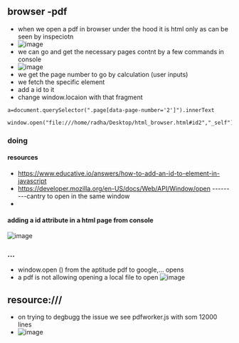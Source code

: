 ## browser -pdf 
- when we open a pdf in browser under the hood it is html only as can be seen by inspeciotn
- ![image](https://github.com/m0wn1ka/python/assets/127676379/3cd38f65-9bab-4997-9494-ecdeb7bc704e)
- we can go and get the necessary pages contnt by a few commands in console
- ![image](https://github.com/m0wn1ka/python/assets/127676379/4b072f0c-1826-437a-bad2-58127ecafc5b)
- we get the page number to go by calculation (user inputs)
- we fetch the specific element
- add a id to it
- change window.locaion with that fragment
```
a=document.querySelector(".page[data-page-number='2']").innerText

window.open("file:///home/radha/Desktop/html_browser.html#id2","_self") 
```
### doing 
#### resources
- https://www.educative.io/answers/how-to-add-an-id-to-element-in-javascript
- https://developer.mozilla.org/en-US/docs/Web/API/Window/open ---------cantry to open in the same window
-  
#### adding a id attribute in a html page from console
![image](https://github.com/m0wn1ka/python/assets/127676379/ecf90d8e-6b8d-4045-bfb4-56537feec853)

### ...
- window.open () from the aptitude pdf to google,... opens
- a pdf is not allowing opening a local file to open
![image](https://github.com/m0wn1ka/python/assets/127676379/817937e9-1296-4fc5-ba11-45b6d2f1f291)

## resource:///
- on trying to degbugg the issue we see pdfworker.js with som 12000 lines
- ![image](https://github.com/m0wn1ka/python/assets/127676379/afae134c-3643-4bf4-943e-7ef99cc7fabf)

